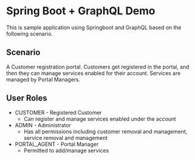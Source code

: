 # Spring Boot + GraphQL Demo

This is sample application using Springboot and GraphQL based on the following scenario.

## Scenario

A Customer registration portal.
Customers get registered in the portal, and then they can manage services enabled for their account.
Services are managed by Portal Managers.

## User Roles

* CUSTOMER - Registered Customer
  - Can register and manage services enabled under the account
* ADMIN - Administrator
  - Has all permissions including customer removal and management, service removal and management
* PORTAL_AGENT - Portal Manager
  - Permitted to add/manage services